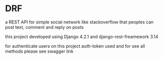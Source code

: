 # DRF
a REST API for simple social network like stackoverflow that peoples can post text, comment and reply on posts

this project developed using Django 4.2.1 and django-rest-freamework 3.14

for authenticate users on this project auth-token used and for see all methods please see swagger link


